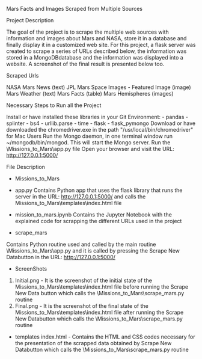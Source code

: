 Mars Facts and Images Scraped from Multiple Sources


Project Description

The goal of the project is to scrape the multiple web sources with information and images about Mars and NASA, store it in a database and finally display it in a customized web site. For this project, a flask server was created to scrape a series of URLs described below, the information was stored in a MongoDBdatabase and the information was displayed into a website. A screenshot of the final result is presented below too.


Scraped Urls

NASA Mars News (text)
JPL Mars Space Images - Featured Image (image)
Mars Weather (text)
Mars Facts (table)
Mars Hemispheres (images)


Necessary Steps to Run all the Project

Install or have installed these libraries in your Git Environment: - pandas - splinter - bs4 - urllib.parse - time - flask - flask_pymongo
Download or have downloaded the chromedriver.exe in the path "/usr/local/bin/chromedriver" for Mac Users
Run the Mongo daemon, in one terminal window run ~/mongodb/bin/mongod. This will start the Mongo server.
Run the \Missions_to_Mars\app.py file
Open your browser and visit the URL: http://127.0.0.1:5000/


File Description

- Missions_to_Mars

- app.py
Contains Python app that uses the flask library that runs the server in the URL: http://127.0.0.1:5000/ and calls the Missions_to_Mars\templates\index.html file

- mission_to_mars.ipynb
Contains the Jupyter Notebook with the explained code for scrapping the different URLs used in the project

- scrape_mars

Contains Python routine used and called by the main routine \Missions_to_Mars\app.py and it is called by pressing the Scrape New Databutton in the URL: http://127.0.0.1:5000/

- ScreenShots
1. Initial.png - It is the screenshot of the initial state of the Missions_to_Mars\templates\index.html file before running the Scrape New Data button which calls the \Missions_to_Mars\scrape_mars.py routine
2. Final.png - It is the screenshot of the final state of the Missions_to_Mars\templates\index.html file after running the Scrape New Databutton which calls the \Missions_to_Mars\scrape_mars.py routine

- templates
index.html - Contains the HTML and CSS codes necessary for the presentation of the scrapped data obtained by Scrape New Databutton which calls the \Missions_to_Mars\scrape_mars.py routine

